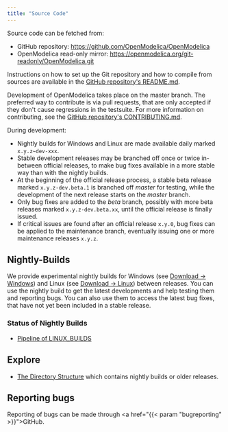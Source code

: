 ```yaml
---
title: "Source Code"
---
```


Source code can be fetched from:
 - GitHub repository: <https://github.com/OpenModelica/OpenModelica>
 - OpenModelica read-only mirror: <https://openmodelica.org/git-readonly/OpenModelica.git>

Instructions on how to set up the Git repository and how to compile from sources are available in the [GitHub repository's README.md](https://github.com/OpenModelica/OpenModelica/blob/master/README.md).

Development of OpenModelica takes place on the master branch.
The preferred way to contribute is via pull requests, that are only accepted if they don't cause regressions in the testsuite.
For more information on contributing, see the [GitHub repository's CONTRIBUTING.md](https://github.com/OpenModelica/OpenModelica/blob/master/CONTRIBUTING.md).

During development:
 - Nightly builds for Windows and Linux are made available daily marked `x.y.z~dev-xxx`.
 - Stable development releases  may be branched off once or twice in-between official releases, to make bug fixes available in a more stable way than with the nightly builds.
 - At the beginning of the official release process, a stable beta release marked `x.y.z-dev.beta.1` is branched off *master* for testing, while the development of the next release starts on the *master* branch.
 - Only bug fixes are added to the *beta* branch, possibly with more beta releases marked `x.y.z-dev.beta.xx`, until the official release is finally issued.
 - If critical issues are found after an official release `x.y.0`, bug fixes can be applied to the maintenance branch, eventually issuing one or more maintenance releases `x.y.z`.

## Nightly-Builds

We provide experimental nightly builds for Windows (see [Download &rarr; Windows](/download/download-windows)) and Linux (see [Download &rarr; Linux](/download/download-linux)) between releases.
You can use the nightly build to get the latest developments and help testing them and reporting bugs.
You can also use them to access the latest bug fixes, that have not yet been included in a stable release.

### Status of Nightly Builds
 - [Pipeline of LINUX_BUILDS](https://test.openmodelica.org/jenkins/job/LINUX_BUILDS/)

## Explore

* <a href="http://build.openmodelica.org/omc/builds/">The Directory Structure</a> which contains nightly builds or older releases.

## Reporting bugs

Reporting of bugs can be made through <a href="{{< param "bugreporting" >}}">GitHub</a>.
